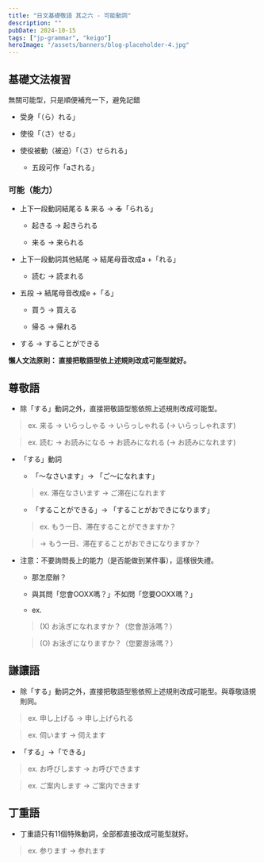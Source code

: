 ```yaml
---
title: "日文基礎敬語 其之六 - 可能動詞"
description: ""
pubDate: 2024-10-15
tags: ["jp-grammar", "keigo"]
heroImage: "/assets/banners/blog-placeholder-4.jpg"
---
```


## 基礎文法複習

無關可能型，只是順便補充一下，避免記錯

- 受身「（ら）れる」

- 使役「（さ）せる」

- 使役被動（被迫）「（さ）せられる」

    - 五段可作「aされる」


### 可能（能力）

- 上下一段動詞結尾る & 来る → ~~る~~「られる」

    - 起きる → 起きられる

    - 来る → 来られる


- 上下一段動詞其他結尾 → 結尾母音改成a +「れる」

    - 読む → 読まれる


- 五段 → 結尾母音改成e +「る」

    - 買う → 買える

    - 帰る → 帰れる


- する → することができる

**懶人文法原則： 直接把敬語型依上述規則改成可能型就好。**

## 尊敬語

- 除「する」動詞之外，直接把敬語型態依照上述規則改成可能型。

> ex. 来る → いらっしゃる → いらっしゃれる (→ いらっしゃれます)

> ex. 読む → お読みになる → お読みになれる (→ お読みになれます)

- 「する」動詞

    - 「〜なさいます」→ 「ご〜になれます」

    > ex. 滞在なさいます → ご滞在になれます

    - 「することができる」→ 「することがおできになります」

    > ex. もう一日、滞在することができますか？

    > → もう一日、滞在することがおできになりますか？

- 注意：不要詢問長上的能力（是否能做到某件事），這樣很失禮。

    - 那怎麼辦？

    - 與其問「您會OOXX嗎？」不如問「您要OOXX嗎？」

    - ex. 

    > (X) お泳ぎになれますか？（您會游泳嗎？）

    > (O) お泳ぎになりますか？（您要游泳嗎？）


## 謙讓語

- 除「する」動詞之外，直接把敬語型態依照上述規則改成可能型。與尊敬語規則同。

> ex. 申し上げる → 申し上げられる

> ex. 伺います → 伺えます

- 「する」→「できる」

> ex. お呼びします → お呼びできます

> ex. ご案内します → ご案内できます


## 丁重語

- 丁重語只有11個特殊動詞，全部都直接改成可能型就好。

> ex. 参ります → 参れます